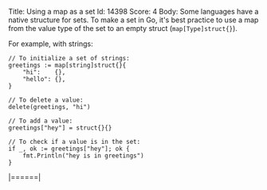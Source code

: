 Title: Using a map as a set
Id: 14398
Score: 4
Body:
Some languages have a native structure for sets. To make a set in Go, it's best practice to use a map from the value type of the set to an empty struct (`map[Type]struct{}`).

For example, with strings:

    // To initialize a set of strings:
    greetings := map[string]struct{}{
        "hi":    {},
        "hello": {},
    }

    // To delete a value:
    delete(greetings, "hi")

    // To add a value:
    greetings["hey"] = struct{}{}

    // To check if a value is in the set:
    if _, ok := greetings["hey"]; ok {
        fmt.Println("hey is in greetings")
    }

|======|

